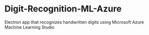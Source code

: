 # Digit-Recognition-ML-Azure
Electron app that recognizes handwritten digits using Microsoft Azure Machine Learning Studio
